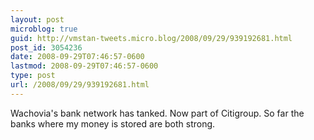 ```yaml
---
layout: post
microblog: true
guid: http://vmstan-tweets.micro.blog/2008/09/29/939192681.html
post_id: 3054236
date: 2008-09-29T07:46:57-0600
lastmod: 2008-09-29T07:46:57-0600
type: post
url: /2008/09/29/939192681.html
---
```

Wachovia's bank network has tanked. Now part of Citigroup. So far the banks where my money is stored are both strong.

